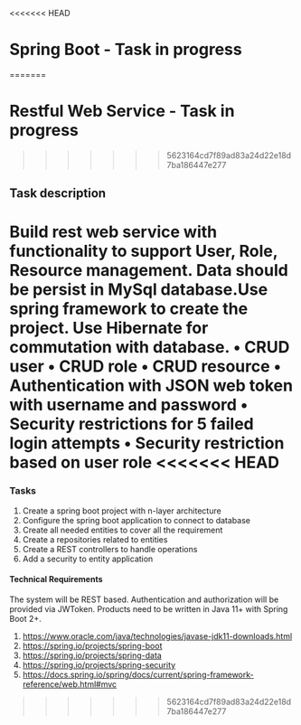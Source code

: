 <<<<<<< HEAD
# Spring Boot - Task in progress
=======
# Restful	Web	Service - Task in progress
>>>>>>> 5623164cd7f89ad83a24d22e18d7ba186447e277

## Task description
Build rest web service with	functionality to support User, Role, Resource management.
Data should	be persist in MySql database.Use spring	framework to create	the	project.
Use	Hibernate for commutation with database.
• CRUD user
• CRUD role
• CRUD	resource
• Authentication with JSON web token with username and password
• Security	restrictions for 5 failed login	attempts
• Security restriction based on	user role
<<<<<<< HEAD
=======

### Tasks
1) Create a spring boot project with n-layer architecture
2) Configure the spring boot application to connect to database
3) Create all needed entities to cover all the requirement
4) Create a repositories related to entities
5) Create a REST controllers to handle operations
6) Add a security to entity application

#### Technical Requirements
The system will be REST based. Authentication and authorization will be provided via JWToken.
Products need to be written in Java 11+ with Spring Boot 2+.
1) https://www.oracle.com/java/technologies/javase-jdk11-downloads.html
2) https://spring.io/projects/spring-boot
3) https://spring.io/projects/spring-data
4) https://spring.io/projects/spring-security
5) https://docs.spring.io/spring/docs/current/spring-framework-reference/web.html#mvc
>>>>>>> 5623164cd7f89ad83a24d22e18d7ba186447e277
